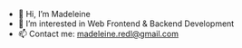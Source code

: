 - 👋 Hi, I’m Madeleine
- 👀 I’m interested in Web Frontend & Backend Development
- 📫 Contact me: madeleine.redl@gmail.com

<!---
MadeleineR/MadeleineR is a ✨ special ✨ repository because its `README.md` (this file) appears on your GitHub profile.
You can click the Preview link to take a look at your changes.
--->
